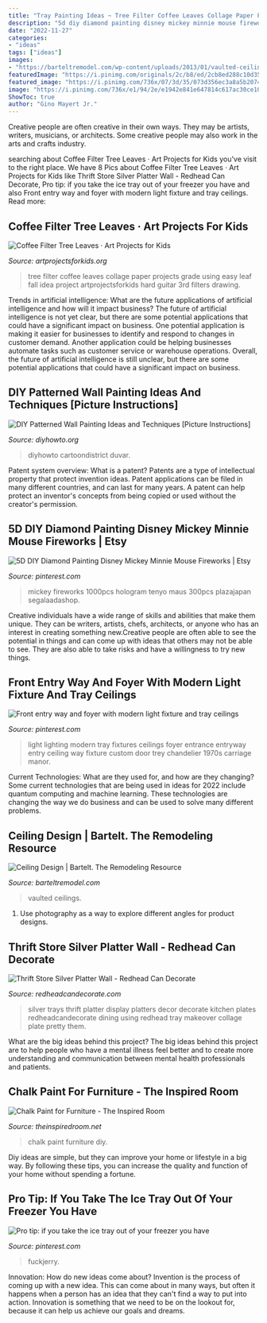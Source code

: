 ```yaml
---
title: "Tray Painting Ideas ~ Tree Filter Coffee Leaves Collage Paper Projects Grade Using Easy Leaf Fall Idea Project Artprojectsforkids Hard Guitar 3rd Filters Drawing"
description: "5d diy diamond painting disney mickey minnie mouse fireworks"
date: "2022-11-27"
categories:
- "ideas"
tags: ["ideas"]
images:
- "https://barteltremodel.com/wp-content/uploads/2013/01/vaulted-ceiling.jpg"
featuredImage: "https://i.pinimg.com/originals/2c/b8/ed/2cb8ed288c10d356e132499de18cfbf8.jpg"
featured_image: "https://i.pinimg.com/736x/07/3d/35/073d356ec3a8a5b2074e0bcac52edde6.jpg"
image: "https://i.pinimg.com/736x/e1/94/2e/e1942e841e647814c617ac30ce10e78b.jpg"
ShowToc: true
author: "Gino Mayert Jr."
---
```



Creative people are often creative in their own ways. They may be artists, writers, musicians, or architects. Some creative people may also work in the arts and crafts industry.

	

		
searching about Coffee Filter Tree Leaves · Art Projects for Kids you've visit to the right place. We have 8 Pics about Coffee Filter Tree Leaves · Art Projects for Kids like Thrift Store Silver Platter Wall - Redhead Can Decorate, Pro tip: if you take the ice tray out of your freezer you have and also Front entry way and foyer with modern light fixture and tray ceilings. Read more:
		
    
## Coffee Filter Tree Leaves · Art Projects For Kids

<img loading=lazy src="https://artprojectsforkids.org/wp-content/uploads/2011/09/Filter-Tree-3-Post-782x1024.jpg" onerror="this.onerror=null;this.src='https://tse2.mm.bing.net/th?id=OIP.TNEg6rkaz-WaeqMB-zHP7AHaJs&amp;pid=15.1';" alt="Coffee Filter Tree Leaves · Art Projects for Kids">

_Source: artprojectsforkids.org_

>tree filter coffee leaves collage paper projects grade using easy leaf fall idea project artprojectsforkids hard guitar 3rd filters drawing. 

	

Trends in artificial intelligence: What are the future applications of artificial intelligence and how will it impact business?
The future of artificial intelligence is not yet clear, but there are some potential applications that could have a significant impact on business. One potential application is making it easier for businesses to identify and respond to changes in customer demand. Another application could be helping businesses automate tasks such as customer service or warehouse operations. Overall, the future of artificial intelligence is still unclear, but there are some potential applications that could have a significant impact on business.

    
## DIY Patterned Wall Painting Ideas And Techniques [Picture Instructions]

<img loading=lazy src="https://www.diyhowto.org/wp-content/uploads/DIY-Sponge-Wall-Painting-Instruction-DIY-Wall-Painting-Ideas-Techniques-Tutorials-DIYHowto.jpg" onerror="this.onerror=null;this.src='https://tse4.mm.bing.net/th?id=OIP.W3OlO7hOUrBsHhXpny-tbwHaJ8&amp;pid=15.1';" alt="DIY Patterned Wall Painting Ideas and Techniques [Picture Instructions]">

_Source: diyhowto.org_

>diyhowto cartoondistrict duvar. 

	

Patent system overview: What is a patent?
Patents are a type of intellectual property that protect invention ideas. Patent applications can be filed in many different countries, and can last for many years. A patent can help protect an inventor's concepts from being copied or used without the creator's permission.

    
## 5D DIY Diamond Painting Disney Mickey Minnie Mouse Fireworks | Etsy

<img loading=lazy src="https://i.pinimg.com/736x/e1/94/2e/e1942e841e647814c617ac30ce10e78b.jpg" onerror="this.onerror=null;this.src='https://tse4.mm.bing.net/th?id=OIP.QtygTkBA7r75AHUI7mrHJAHaJ4&amp;pid=15.1';" alt="5D DIY Diamond Painting Disney Mickey Minnie Mouse Fireworks | Etsy">

_Source: pinterest.com_

>mickey fireworks 1000pcs hologram tenyo maus 300pcs plazajapan segalaadashop. 

	

Creative individuals have a wide range of skills and abilities that make them unique. They can be writers, artists, chefs, architects, or anyone who has an interest in creating something new.Creative people are often able to see the potential in things and can come up with ideas that others may not be able to see. They are also able to take risks and have a willingness to try new things.

    
## Front Entry Way And Foyer With Modern Light Fixture And Tray Ceilings

<img loading=lazy src="https://i.pinimg.com/originals/2c/b8/ed/2cb8ed288c10d356e132499de18cfbf8.jpg" onerror="this.onerror=null;this.src='https://tse4.mm.bing.net/th?id=OIP.0D1RueJPU3OO78esPlb_ygHaLG&amp;pid=15.1';" alt="Front entry way and foyer with modern light fixture and tray ceilings">

_Source: pinterest.com_

>light lighting modern tray fixtures ceilings foyer entrance entryway entry ceiling way fixture custom door trey chandelier 1970s carriage manor. 

	

Current Technologies: What are they used for, and how are they changing?
Some current technologies that are being used in ideas for 2022 include quantum computing and machine learning. These technologies are changing the way we do business and can be used to solve many different problems.

    
## Ceiling Design | Bartelt. The Remodeling Resource

<img loading=lazy src="https://barteltremodel.com/wp-content/uploads/2013/01/vaulted-ceiling.jpg" onerror="this.onerror=null;this.src='https://tse3.mm.bing.net/th?id=OIP.xmItOIZ1Hl69GulclsQpdwHaDt&amp;pid=15.1';" alt="Ceiling Design | Bartelt. The Remodeling Resource">

_Source: barteltremodel.com_

>vaulted ceilings. 

	

1. Use photography as a way to explore different angles for product designs.

    
## Thrift Store Silver Platter Wall - Redhead Can Decorate

<img loading=lazy src="http://redheadcandecorate.com/wp-content/uploads/2014/09/Silver-Platter-Wall-Idea.jpg" onerror="this.onerror=null;this.src='https://tse3.mm.bing.net/th?id=OIP.0LZoFnj-ZysIzXnpDwaNOAHaJ3&amp;pid=15.1';" alt="Thrift Store Silver Platter Wall - Redhead Can Decorate">

_Source: redheadcandecorate.com_

>silver trays thrift platter display platters decor decorate kitchen plates redheadcandecorate dining using redhead tray makeover collage plate pretty them. 

	

What are the big ideas behind this project?
The big ideas behind this project are to help people who have a mental illness feel better and to create more understanding and communication between mental health professionals and patients.

    
## Chalk Paint For Furniture - The Inspired Room

<img loading=lazy src="https://theinspiredroom.net/wp-content/uploads/2011/05/chalk-paint1.jpg" onerror="this.onerror=null;this.src='https://tse3.mm.bing.net/th?id=OIP.1Kpc_sFW-NaDcSa1l9p8CQHaLI&amp;pid=15.1';" alt="Chalk Paint for Furniture - The Inspired Room">

_Source: theinspiredroom.net_

>chalk paint furniture diy. 

	

Diy ideas are simple, but they can improve your home or lifestyle in a big way. By following these tips, you can increase the quality and function of your home without spending a fortune.

    
## Pro Tip: If You Take The Ice Tray Out Of Your Freezer You Have

<img loading=lazy src="https://i.pinimg.com/736x/07/3d/35/073d356ec3a8a5b2074e0bcac52edde6.jpg" onerror="this.onerror=null;this.src='https://tse3.mm.bing.net/th?id=OIP.GBh-iXG6isBm4toiPZS3HAHaLy&amp;pid=15.1';" alt="Pro tip: if you take the ice tray out of your freezer you have">

_Source: pinterest.com_

>fuckjerry. 

	

Innovation: How do new ideas come about?
Invention is the process of coming up with a new idea. This can come about in many ways, but often it happens when a person has an idea that they can't find a way to put into action. Innovation is something that we need to be on the lookout for, because it can help us achieve our goals and dreams.


